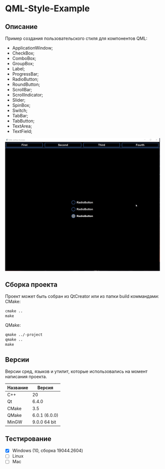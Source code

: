 # QML-Style-Example

## Описание

Пример создания пользовательского стиля для компонентов QML:

- ApplicationWindow;
- CheckBox;
- ComboBox;
- GroupBox;
- Label;
- ProgressBar;
- RadioButton;
- RoundButton;
- ScrollBar;
- ScrollIndicator;
- Slider;
- SpinBox;
- Switch;
- TabBar;
- TabButton;
- TextArea;
- TextField;

![alt text](../../doc/QML-Style-Example.gif)

## Сборка проекта

Проект может быть собран из QtCreator или из папки build коммандами:
CMake:

```
cmake ..
make
```

QMake:

```
qmake ../-project
qmake ..
make
```

## Версии

Версии сред, языков и утилит, которые использовались на момент написания проекта.

| Название   | Версия               |
| -----------|----------------------|
| C++        | 20                   |
| Qt         | 6.4.0                |
| CMake      | 3.5                  |
| QMake      | 6.0.1 (6.0.0)        |
| MinGW      | 9.0.0 64 bit         |

## Тестирование

- [x] Windows (10, сборка 19044.2604)
- [ ] Linux
- [ ] Mac